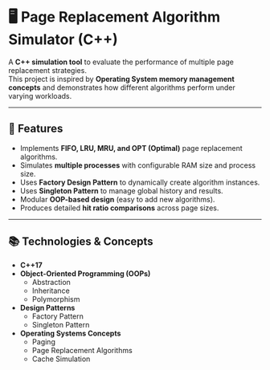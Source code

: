 # 🖥️ Page Replacement Algorithm Simulator (C++)

A **C++ simulation tool** to evaluate the performance of multiple page replacement strategies.  
This project is inspired by **Operating System memory management concepts** and demonstrates how different algorithms perform under varying workloads.

---

## 🚀 Features
- Implements **FIFO, LRU, MRU, and OPT (Optimal)** page replacement algorithms.
- Simulates **multiple processes** with configurable RAM size and process size.
- Uses **Factory Design Pattern** to dynamically create algorithm instances.
- Uses **Singleton Pattern** to manage global history and results.
- Modular **OOP-based design** (easy to add new algorithms).
- Produces detailed **hit ratio comparisons** across page sizes.

---
## 📚 Technologies & Concepts

- **C++17**
- **Object-Oriented Programming (OOPs)**
  - Abstraction  
  - Inheritance  
  - Polymorphism  
- **Design Patterns**
  - Factory Pattern  
  - Singleton Pattern  
- **Operating Systems Concepts**
  - Paging  
  - Page Replacement Algorithms  
  - Cache Simulation  
